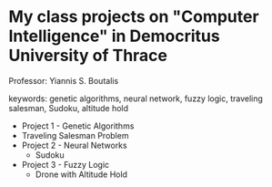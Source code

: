 # My class projects on "Computer Intelligence" in Democritus University of Thrace
Professor: Yiannis S. Boutalis

keywords: genetic algorithms, neural network, fuzzy logic, traveling salesman, Sudoku, altitude hold

* Project 1 - Genetic Algorithms
 * Traveling Salesman Problem
* Project 2 - Neural Networks
  * Sudoku
* Project 3 - Fuzzy Logic
  * Drone with Altitude Hold

